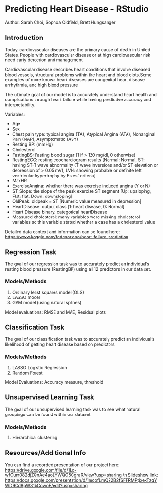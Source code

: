 # Predicting Heart Disease - RStudio

Author: Sarah Choi, Sophoa Oldfield, Brett Hungsanger


## Introduction 

Today, cardiovascular diseases are the primary cause of death in United States. People with cardiovascular disease or at high cardiovascular risk need early detection and management 

Cardiovascular disease describes heart conditions that involve diseased blood vessels, structural problems within the heart and blood clots.Some examples of more known heart diseases are congenital heart disease, arrhythmia, and high blood pressure 

The ultimate goal of our model is to accurately understand heart health and complications through heart failure while having predictive accuracy and interpretability. 

Variables: 
- Age 
- Sex 
- Chest pain type: typical angina (TA), Atypical Angina (ATA), Nonanginal Pain (NAP), Asymptomatic (ASY)
- Resting BP: (mmHg)
- Cholesterol 
- FastingBS: Fasting blood sugar (1 if > 120 mg/dl, 0 otherwise)
- RestingECG: resting ecochardiogram results [Normal: Normal, ST: having ST-T wave abnormality (T wave inversions and/or ST elevation or depression of > 0.05 mV), LVH: showing probable or definite left ventricular hypertrophy by Estes' criteria]
- MaxHR 
- ExerciseAngina: whether there was exercise induced angina (Y or N)
- ST_Slope: the slope of the peak exercise ST segment [Up: upsloping, Flat: flat, Down: downsloping]
- OldPeak: oldpeak = ST [Numeric value measured in depression]
- HeartDisease: output class [1: heart disease, 0: Normal]
- Heart Disease binary: categorical heartDisease
- Measured cholesterol: many variables were missing cholesterol variables so this variable stated whether a case has a cholesterol value

Detailed data context and information can be found here: https://www.kaggle.com/fedesoriano/heart-failure-prediction


## Regression Task 

The goal of our regression task was to accurately predict an individual’s resting blood pressure (RestingBP) using all 12 predictors in our data set.

### Models/Methods

1. Ordinary least squares model (OLS)
2. LASSO model
3. GAM model (using natural splines) 

Model evaluations: 
RMSE and MAE, Residual plots

## Classification Task 

The goal of our classification task was to accurately predict an individual’s likelihood of getting heart disease based on	predictors

### Models/Methods

1. LASSO Logistic Regression
2. Random Forest

Model Evaluations: 
Accuracy measure, threshold 

## Unsupervised Learning Task 

The goal of our unsupervised learning task was to see what natural groupings can be found within our dataset

### Models/Methods

1. Hierarchical clustering 

## Resources/Additional Info

You can find a recorded presentation of our project here: https://drive.google.com/file/d/1Lo-wfCum082djZQnAe4aoLYWQO5CgraR/view?usp=sharing
\n
Slideshow link: https://docs.google.com/presentation/d/1mcofLmQ22B2fSFFRMPtjxekTzqYWD9Od8pW31bCowoE/edit?usp=sharing

